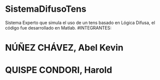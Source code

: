 # SistemaDifusoTens
Sistema Experto que simula el uso de un tens basado en Lógica Difusa, el código fue desarrollado en Matlab.
#INTEGRANTES:
# NÚÑEZ CHÁVEZ, Abel Kevin
# QUISPE CONDORI, Harold
